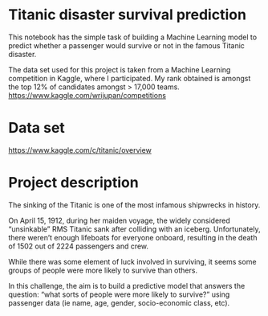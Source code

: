 # Titanic disaster survival prediction

This notebook has the simple task of building a Machine Learning model to predict whether a passenger would survive or not in the famous Titanic disaster. 

The data set used for this project is taken from a Machine Learning competition in Kaggle, where I participated. My rank obtained is amongst the top 12% of candidates amongst > 17,000 teams.
https://www.kaggle.com/wrijupan/competitions

# Data set
https://www.kaggle.com/c/titanic/overview

# Project description

The sinking of the Titanic is one of the most infamous shipwrecks in history.

On April 15, 1912, during her maiden voyage, the widely considered “unsinkable” RMS Titanic sank after colliding with an iceberg. Unfortunately, there weren’t enough lifeboats for everyone onboard, resulting in the death of 1502 out of 2224 passengers and crew.

While there was some element of luck involved in surviving, it seems some groups of people were more likely to survive than others.

In this challenge, the aim is to build a predictive model that answers the question: “what sorts of people were more likely to survive?” using passenger data (ie name, age, gender, socio-economic class, etc).
